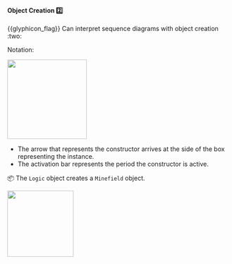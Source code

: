 <div id="title">

#### Object Creation :two:

<span id="prereqs"></span>

</div>
<span id="outcomes">{{glyphicon_flag}} Can interpret sequence diagrams with object creation :two:</span>

<div id="body">

Notation:

<img src="{{baseUrl}}/uml/sequenceDiagrams/objectCreation/images/notation.png" height="180" />
<p/>

* The arrow that represents the constructor arrives at the side of the box representing the instance.
* The activation bar represents the period the constructor is active.

<tip-box>

:package: The `Logic` object creates a `Minefield` object.

<img src="{{baseUrl}}/uml/sequenceDiagrams/objectCreation/images/logicMinefield.png" height="150" />
<p/>

</tip-box>

</div>

<div id="extras">
</div>